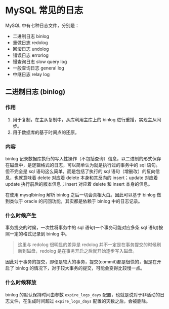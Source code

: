 # MySQL 常见的日志

MySQL 中有七种日志文件，分别是：

+ 二进制日志 binlog
+ 重做日志 redolog
+ 回滚日志 undolog
+ 错误日志 errorlog
+ 慢查询日志 slow query log
+ 一般查询日志 general log
+ 中继日志 relay log

## 二进制日志 (binlog)

### 作用

1. 用于复制，在主从复制中，从库利用主库上的 binlog 进行重播，实现主从同步。
2. 用于数据库的基于时间点的还原。

### 内容

binlog 记录数据库执行的写入性操作（不包括查询）信息，以二进制的形式保存在磁盘中，是逻辑格式的日志，可以简单认为就是执行过的事务中的 sql 语句。
但不完全是 sql 语句这么简单，而是包括了执行的 sql 语句（增删改）的反向信息，也就意味着 delete 对应着 delete 本身和其反向的 insert；update 对应着 update 执行前后的版本信息；insert 对应着 delete 和 insert 本身的信息。

在使用 mysqlbinlog 解析 binlog 之后一切会真相大白。因此可以基于 binlog 做到类似于 oracle 的闪回功能，其实都是依赖于 binlog 中的日志记录。

### 什么时候产生

事务提交的时候，一次性将事务中的 sql 语句(一个事务可能对应多条 sql 语句)按照一定的格式记录到 binlog 中。

> 这里与 redolog 很明显的差异是 redolog 并不一定是在事务提交的时候刷新到磁盘，redolog 是在事务开启之后就开始逐步写入磁盘。

因此对于事务的提交，即便是较大的事务，提交(commit)都是很快的，但是在开启了 binlog 的情况下，对于较大事务的提交，可能会变得比较慢一点。

### 什么时候释放

binlog 的默认保持时间由参数 `expire_logs_days` 配置，也就是说对于非活动的日志文件，在生成时间超过 `expire_logs_days` 配置的天数之后，会被删除。

